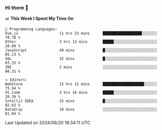 ### Hi there 👋

<!--
**asdf12303116/asdf12303116** is a ✨ _special_ ✨ repository because its `README.md` (this file) appears on your GitHub profile.

Here are some ideas to get you started:

- 🔭 I’m currently working on ...
- 🌱 I’m currently learning ...
- 👯 I’m looking to collaborate on ...
- 🤔 I’m looking for help with ...
- 💬 Ask me about ...
- 📫 How to reach me: ...
- 😄 Pronouns: ...
- ⚡ Fun fact: ...
-->

<!--START_SECTION:waka-->
📊 **This Week I Spent My Time On** 

```text
💬 Programming Languages: 
Vue.js                   11 hrs 23 mins      ██████████████████░░░░░░░   70.78 % 
Other                    3 hrs 13 mins       █████░░░░░░░░░░░░░░░░░░░░   20.09 % 
JavaScript               49 mins             █░░░░░░░░░░░░░░░░░░░░░░░░   05.13 % 
SQL                      32 mins             █░░░░░░░░░░░░░░░░░░░░░░░░   03.33 % 
INI                      2 mins              ░░░░░░░░░░░░░░░░░░░░░░░░░   00.31 % 

🔥 Editors: 
WebStorm                 12 hrs 12 mins      ███████████████████░░░░░░   75.94 % 
VS Code                  3 hrs 16 mins       █████░░░░░░░░░░░░░░░░░░░░   20.39 % 
IntelliJ IDEA            25 mins             █░░░░░░░░░░░░░░░░░░░░░░░░   02.63 % 
DataGrip                 10 mins             ░░░░░░░░░░░░░░░░░░░░░░░░░   01.04 % 
```


 Last Updated on 2024/06/20 18:34:11 UTC
<!--END_SECTION:waka-->
